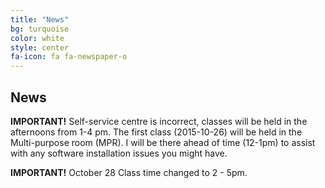 ```yaml
---
title: "News"
bg: turquoise
color: white
style: center
fa-icon: fa fa-newspaper-o
---
```


## News

**IMPORTANT!** Self-service centre is incorrect, classes will be held in the afternoons 
from 1-4 pm. The first class (2015-10-26) will be held in the Multi-purpose room (MPR). I
will be there ahead of time (12-1pm) to assist with any software installation issues you 
might have.

**IMPORTANT!** October 28 Class time changed to 2 - 5pm. 


